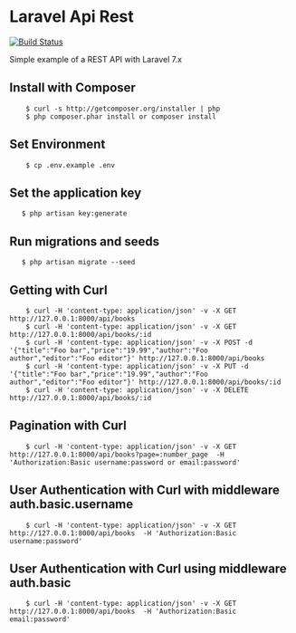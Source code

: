 # Laravel Api Rest

[![Build Status](https://travis-ci.org/Tony133/LaravelApiRest.svg?branch=master)](https://travis-ci.org/Tony133/LaravelApiRest)

Simple example of a REST API with Laravel 7.x

## Install with Composer

```
    $ curl -s http://getcomposer.org/installer | php
    $ php composer.phar install or composer install
```

## Set Environment

```
    $ cp .env.example .env
```

## Set the application key

```
   $ php artisan key:generate
```

## Run migrations and seeds

```
   $ php artisan migrate --seed
```

## Getting with Curl

```
    $ curl -H 'content-type: application/json' -v -X GET http://127.0.0.1:8000/api/books
    $ curl -H 'content-type: application/json' -v -X GET http://127.0.0.1:8000/api/books/:id
    $ curl -H 'content-type: application/json' -v -X POST -d '{"title":"Foo bar","price":"19.99","author":"Foo author","editor":"Foo editor"}' http://127.0.0.1:8000/api/books
    $ curl -H 'content-type: application/json' -v -X PUT -d '{"title":"Foo bar","price":"19.99","author":"Foo author","editor":"Foo editor"}' http://127.0.0.1:8000/api/books/:id
    $ curl -H 'content-type: application/json' -v -X DELETE http://127.0.0.1:8000/api/books/:id
```

## Pagination with Curl

```
    $ curl -H 'content-type: application/json' -v -X GET http://127.0.0.1:8000/api/books?page=:number_page  -H 'Authorization:Basic username:password or email:password'
```

## User Authentication with Curl with middleware auth.basic.username

```
    $ curl -H 'content-type: application/json' -v -X GET http://127.0.0.1:8000/api/books  -H 'Authorization:Basic username:password'
```

## User Authentication with Curl using middleware auth.basic

```
    $ curl -H 'content-type: application/json' -v -X GET http://127.0.0.1:8000/api/books  -H 'Authorization:Basic email:password'
```
